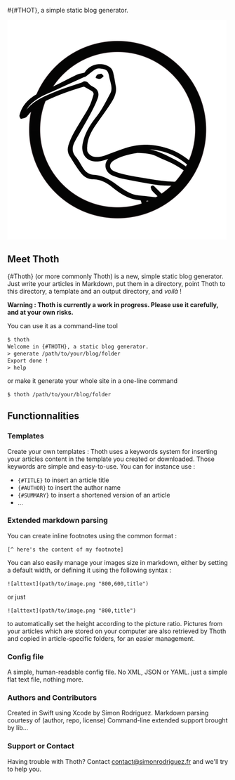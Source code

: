 #{#THOT}, a simple static blog generator.

![{#Thoth}](thoth_circle.png)
## Meet Thoth
{#Thoth} (or more commonly Thoth) is a new, simple static blog generator. Just write your articles in Markdown, put them in a directory, point Thoth to this directory, a template and an output directory, and *voilà* !  

**Warning : Thoth is currently a work in progress. Please use it carefully, and at your own risks.**  

You can use it as a command-line tool
```
$ thoth
Welcome in {#THOTH}, a static blog generator.
> generate /path/to/your/blog/folder
Export done !
> help
```
or make it generate your whole site in a one-line command
```
$ thoth /path/to/your/blog/folder
```
## Functionnalities
### Templates
Create your own templates : Thoth uses a keywords system for inserting your articles content in the template you created or downloaded. Those keywords are simple and easy-to-use. You can for instance use :
- ```{#TITLE}``` to insert an article title
- ```{#AUTHOR}``` to insert the author name
- ```{#SUMMARY}``` to insert a shortened version of an article
- ...

### Extended markdown parsing
You can create inline footnotes using the common format :
```
[^ here's the content of my footnote]
```
You can also easily manage your images size in markdown, either by setting a default width, or defining it using the following syntax : 
```
![alttext](path/to/image.png "800,600,title")
``` 
or just 
```
![alttext](path/to/image.png "800,title")
``` 
to automatically set the height according to the picture ratio.
Pictures from your articles which are stored on your computer are also retrieved by Thoth and copied in article-specific folders, for an easier management.

### Config file
A simple, human-readable config file. No XML, JSON or YAML. just a simple flat text file, nothing more.

### Authors and Contributors
Created in Swift using Xcode by Simon Rodriguez.
Markdown parsing courtesy of (author, repo, license)
Command-line extended support brought by lib...

### Support or Contact
Having trouble with Thoth? Contact contact@simonrodriguez.fr and we'll try to help you.
